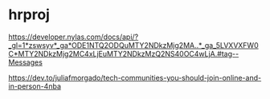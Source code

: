 # hrproj


https://developer.nylas.com/docs/api/?_gl=1*zswsyv*_ga*ODE1NTQ2ODQuMTY2NDkzMjg2MA..*_ga_5LVXVXFW0C*MTY2NDkzMjg2MC4xLjEuMTY2NDkzMzQ2NS40OC4wLjA.#tag--Messages

https://dev.to/juliafmorgado/tech-communities-you-should-join-online-and-in-person-4nba

